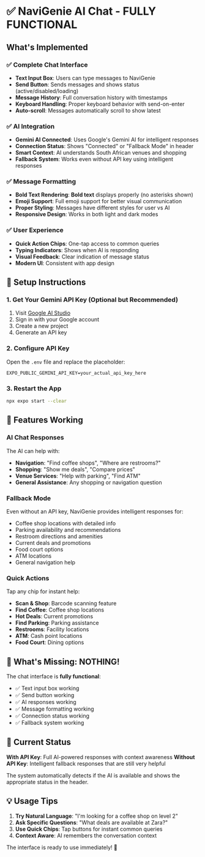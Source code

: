 # ✅ NaviGenie AI Chat - FULLY FUNCTIONAL

## What's Implemented

### ✅ Complete Chat Interface
- **Text Input Box**: Users can type messages to NaviGenie
- **Send Button**: Sends messages and shows status (active/disabled/loading)
- **Message History**: Full conversation history with timestamps
- **Keyboard Handling**: Proper keyboard behavior with send-on-enter
- **Auto-scroll**: Messages automatically scroll to show latest

### ✅ AI Integration
- **Gemini AI Connected**: Uses Google's Gemini AI for intelligent responses
- **Connection Status**: Shows "Connected" or "Fallback Mode" in header
- **Smart Context**: AI understands South African venues and shopping
- **Fallback System**: Works even without API key using intelligent responses

### ✅ Message Formatting
- **Bold Text Rendering**: **Bold text** displays properly (no asterisks shown)
- **Emoji Support**: Full emoji support for better visual communication
- **Proper Styling**: Messages have different styles for user vs AI
- **Responsive Design**: Works in both light and dark modes

### ✅ User Experience
- **Quick Action Chips**: One-tap access to common queries
- **Typing Indicators**: Shows when AI is responding
- **Visual Feedback**: Clear indication of message status
- **Modern UI**: Consistent with app design

## 🔧 Setup Instructions

### 1. Get Your Gemini API Key (Optional but Recommended)
1. Visit [Google AI Studio](https://ai.google.dev/)
2. Sign in with your Google account
3. Create a new project
4. Generate an API key

### 2. Configure API Key
Open the `.env` file and replace the placeholder:
```
EXPO_PUBLIC_GEMINI_API_KEY=your_actual_api_key_here
```

### 3. Restart the App
```bash
npx expo start --clear
```

## 🚀 Features Working

### AI Chat Responses
The AI can help with:
- **Navigation**: "Find coffee shops", "Where are restrooms?"
- **Shopping**: "Show me deals", "Compare prices"
- **Venue Services**: "Help with parking", "Find ATM"
- **General Assistance**: Any shopping or navigation question

### Fallback Mode
Even without an API key, NaviGenie provides intelligent responses for:
- Coffee shop locations with detailed info
- Parking availability and recommendations
- Restroom directions and amenities
- Current deals and promotions
- Food court options
- ATM locations
- General navigation help

### Quick Actions
Tap any chip for instant help:
- **Scan & Shop**: Barcode scanning feature
- **Find Coffee**: Coffee shop locations
- **Hot Deals**: Current promotions
- **Find Parking**: Parking assistance
- **Restrooms**: Facility locations
- **ATM**: Cash point locations
- **Food Court**: Dining options

## 🎯 What's Missing: NOTHING!

The chat interface is **fully functional**:
- ✅ Text input box working
- ✅ Send button working
- ✅ AI responses working
- ✅ Message formatting working
- ✅ Connection status working
- ✅ Fallback system working

## 🔧 Current Status

**With API Key**: Full AI-powered responses with context awareness
**Without API Key**: Intelligent fallback responses that are still very helpful

The system automatically detects if the AI is available and shows the appropriate status in the header.

## 💡 Usage Tips

1. **Try Natural Language**: "I'm looking for a coffee shop on level 2"
2. **Ask Specific Questions**: "What deals are available at Zara?"
3. **Use Quick Chips**: Tap buttons for instant common queries
4. **Context Aware**: AI remembers the conversation context

The interface is ready to use immediately! 🎉
